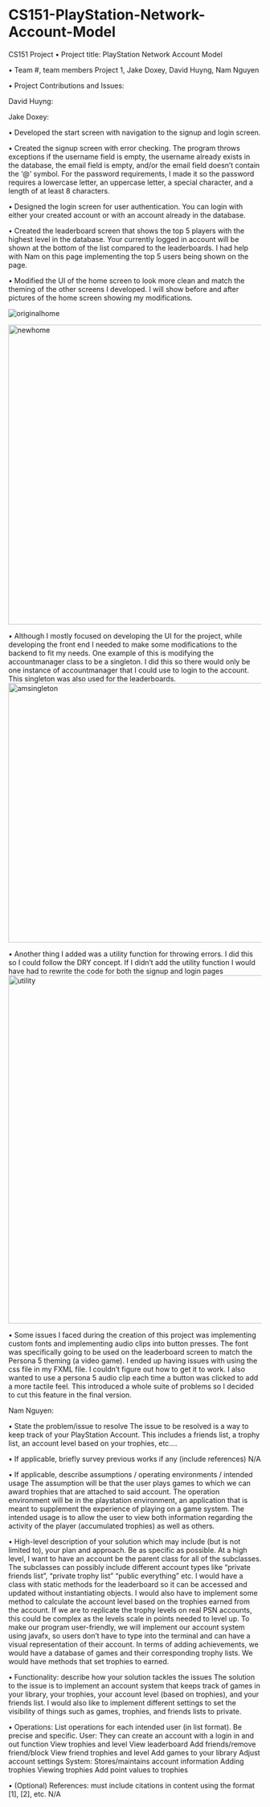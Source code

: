 # CS151-PlayStation-Network-Account-Model
CS151 Project
• Project title: PlayStation Network Account Model

• Team #, team members 
Project 1, Jake Doxey, David Huyng, Nam Nguyen

• Project Contributions and Issues: 

David Huyng: 

Jake Doxey: 

• Developed the start screen with navigation to the signup and login screen. 

• Created the signup screen with error checking. The program throws exceptions if the username field is empty, the username already exists in the database, the email field is empty, and/or the email field doesn’t contain the ‘@’ symbol. For the password requirements, I made it so the password requires a lowercase letter, an uppercase letter, a special character, and a length of at least 8 characters.

• Designed the login screen for user authentication. You can login with either your created account or with an account already in the database. 

• Created the leaderboard screen that shows the top 5 players with the highest level in the database. Your currently logged in account will be shown at the bottom of the list compared to the leaderboards. I had help with Nam on this page implementing the top 5 users being shown on the page. 

• Modified the UI of the home screen to look more clean and match the theming of the other screens I developed. I will show before and after pictures of the home screen showing my modifications.

![originalhome](https://github.com/DavidHuynh04/CS151-PlayStation-Network-Account-Model/assets/24424867/46b70aee-72ec-41a4-9f0f-89802b06d1c9)

 <img width="595" alt="newhome" src="https://github.com/DavidHuynh04/CS151-PlayStation-Network-Account-Model/assets/24424867/b7a43964-401a-4127-8857-b7183a8db626">
 
• Although I mostly focused on developing the UI for the project, while developing the front end I needed to make some modifications to the backend to fit my needs. One example of this is modifying the accountmanager class to be a singleton. I did this so there would only be one instance of accountmanager that I could use to login to the account. This singleton was also used for the leaderboards.
<img width="515" alt="amsingleton" src="https://github.com/DavidHuynh04/CS151-PlayStation-Network-Account-Model/assets/24424867/de5fb393-faca-47e8-854e-e1bf7661ecd3">

• Another thing I added was a utility function for throwing errors. I did this so I could follow the DRY concept. If I didn’t add the utility function I would have had to rewrite the code for both the signup and login pages
<img width="691" alt="utility" src="https://github.com/DavidHuynh04/CS151-PlayStation-Network-Account-Model/assets/24424867/ddef1967-e83d-41d7-af9e-913437e1652d">

• Some issues I faced during the creation of this project was implementing custom fonts and implementing audio clips into button presses. The font was specifically going to be used on the leaderboard screen to match the Persona 5 theming (a video game). I ended up having issues with using the css file in my FXML file. I couldn’t figure out how to get it to work. I also wanted to use a persona 5 audio clip each time a button was clicked to add a more tactile feel. This introduced a whole suite of problems so I decided to cut this feature in the final version. 

Nam Nguyen: 


• State the problem/issue to resolve
The issue to be resolved is a way to keep track of your PlayStation Account. This includes a friends list, a trophy list, an account level based on your trophies, etc….

• If applicable, briefly survey previous works if any (include references) 
N/A

• If applicable, describe assumptions / operating environments / intended usage 
The assumption will be that the user plays games to which we can award trophies that are attached to said account. The operation environment will be in the playstation environment, an application that is meant to supplement the experience of playing on a game system. The intended usage is to allow the user to view both information regarding the activity of the player (accumulated trophies) as well as others.

• High-level description of your solution which may include (but is not limited to), your plan and approach.  Be as specific as possible. 
At a high level, I want to have an account be the parent class for all of the subclasses. The subclasses can possibly include different account types like “private friends list”, “private trophy list” “public everything” etc. I would have a class with static methods for the leaderboard so it can be accessed and updated without instantiating objects. I would also have to implement some method to calculate the account level based on the trophies earned from the account. If we are to replicate the trophy levels on real PSN accounts, this could be complex as the levels scale in points needed to level up. To make our program user-friendly, we will implement our account system using javafx, so users don’t have to type into the terminal and can have a visual representation of their account. In terms of adding achievements, we would have a database of games and their corresponding trophy lists. We would have methods that set trophies to earned.

• Functionality: describe how your solution tackles the issues 
The solution to the issue is to implement an account system that keeps track of games in your library, your trophies, your account level (based on trophies), and your friends list. I would also like to implement different settings to set the visibility of things such as games, trophies, and friends lists to private.

• Operations: List operations for each intended user (in list format).  Be precise and specific. 
User:
They can create an account with a login in and out function
View trophies and level
View leaderboard 
Add friends/remove friend/block
View friend trophies and level
Add games to your library
Adjust account settings
System:
Stores/maintains account information
Adding trophies
Viewing trophies
Add point values to trophies

• (Optional) References: must include citations in content using the format [1], [2], etc. 
N/A
